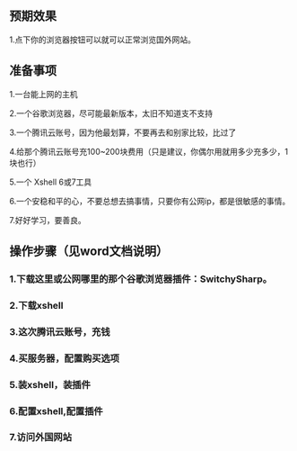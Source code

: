 
## 预期效果

1.点下你的浏览器按钮可以就可以正常浏览国外网站。


## 准备事项

1.一台能上网的主机

2.一个谷歌浏览器，尽可能最新版本，太旧不知道支不支持

3.一个腾讯云账号，因为他最划算，不要再去和别家比较，比过了

4.给那个腾讯云账号充100~200块费用（只是建议，你偶尔用就用多少充多少，1块也行）

5.一个 Xshell 6或7工具

6.一个安稳和平的心，不要总想去搞事情，只要你有公网ip，都是很敏感的事情。

7.好好学习，要善良。


## 操作步骤（见word文档说明）

### 1.下载这里或公网哪里的那个谷歌浏览器插件：SwitchySharp。

### 2.下载xshell

### 3.这次腾讯云账号，充钱

### 4.买服务器，配置购买选项

### 5.装xshell，装插件

### 6.配置xshell,配置插件

### 7.访问外国网站
